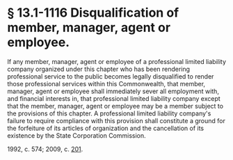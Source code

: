 # § 13.1-1116 Disqualification of member, manager, agent or employee.

<p>If any member, manager, agent or employee of a professional limited liability company organized under this chapter who has been rendering professional service to the public becomes legally disqualified to render those professional services within this Commonwealth, that member, manager, agent or employee shall immediately sever all employment with, and financial interests in, that professional limited liability company except that the member, manager, agent or employee may be a member subject to the provisions of this chapter. A professional limited liability company's failure to require compliance with this provision shall constitute a ground for the forfeiture of its articles of organization and the cancellation of its existence by the State Corporation Commission.</p><p>1992, c. 574; 2009, c. <a href='http://lis.virginia.gov/cgi-bin/legp604.exe?091+ful+CHAP0201'>201</a>.</p>